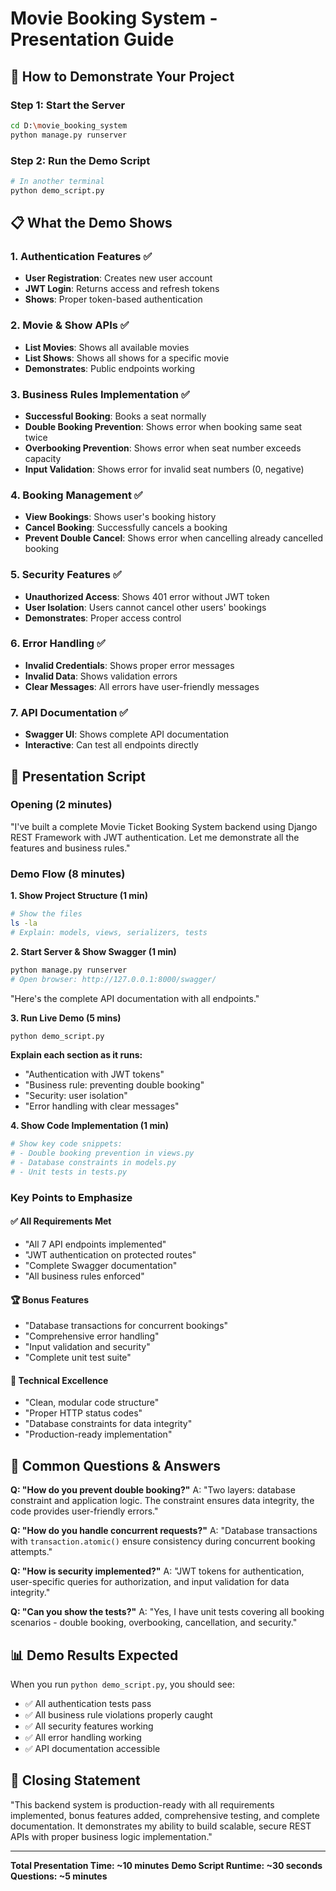 # Movie Booking System - Presentation Guide

## 🎯 How to Demonstrate Your Project

### Step 1: Start the Server
```bash
cd D:\movie_booking_system
python manage.py runserver
```

### Step 2: Run the Demo Script
```bash
# In another terminal
python demo_script.py
```

## 📋 What the Demo Shows

### 1. Authentication Features ✅
- **User Registration**: Creates new user account
- **JWT Login**: Returns access and refresh tokens
- **Shows**: Proper token-based authentication

### 2. Movie & Show APIs ✅
- **List Movies**: Shows all available movies
- **List Shows**: Shows all shows for a specific movie
- **Demonstrates**: Public endpoints working

### 3. Business Rules Implementation ✅
- **Successful Booking**: Books a seat normally
- **Double Booking Prevention**: Shows error when booking same seat twice
- **Overbooking Prevention**: Shows error when seat number exceeds capacity
- **Input Validation**: Shows error for invalid seat numbers (0, negative)

### 4. Booking Management ✅
- **View Bookings**: Shows user's booking history
- **Cancel Booking**: Successfully cancels a booking
- **Prevent Double Cancel**: Shows error when cancelling already cancelled booking

### 5. Security Features ✅
- **Unauthorized Access**: Shows 401 error without JWT token
- **User Isolation**: Users cannot cancel other users' bookings
- **Demonstrates**: Proper access control

### 6. Error Handling ✅
- **Invalid Credentials**: Shows proper error messages
- **Invalid Data**: Shows validation errors
- **Clear Messages**: All errors have user-friendly messages

### 7. API Documentation ✅
- **Swagger UI**: Shows complete API documentation
- **Interactive**: Can test all endpoints directly

## 🎤 Presentation Script

### Opening (2 minutes)
"I've built a complete Movie Ticket Booking System backend using Django REST Framework with JWT authentication. Let me demonstrate all the features and business rules."

### Demo Flow (8 minutes)

**1. Show Project Structure (1 min)**
```bash
# Show the files
ls -la
# Explain: models, views, serializers, tests
```

**2. Start Server & Show Swagger (1 min)**
```bash
python manage.py runserver
# Open browser: http://127.0.0.1:8000/swagger/
```
"Here's the complete API documentation with all endpoints."

**3. Run Live Demo (5 mins)**
```bash
python demo_script.py
```
**Explain each section as it runs:**
- "Authentication with JWT tokens"
- "Business rule: preventing double booking"
- "Security: user isolation"
- "Error handling with clear messages"

**4. Show Code Implementation (1 min)**
```python
# Show key code snippets:
# - Double booking prevention in views.py
# - Database constraints in models.py
# - Unit tests in tests.py
```

### Key Points to Emphasize

#### ✅ All Requirements Met
- "All 7 API endpoints implemented"
- "JWT authentication on protected routes"
- "Complete Swagger documentation"
- "All business rules enforced"

#### 🏆 Bonus Features
- "Database transactions for concurrent bookings"
- "Comprehensive error handling"
- "Input validation and security"
- "Complete unit test suite"

#### 🔧 Technical Excellence
- "Clean, modular code structure"
- "Proper HTTP status codes"
- "Database constraints for data integrity"
- "Production-ready implementation"

## 🚨 Common Questions & Answers

**Q: "How do you prevent double booking?"**
A: "Two layers: database constraint and application logic. The constraint ensures data integrity, the code provides user-friendly errors."

**Q: "How do you handle concurrent requests?"**
A: "Database transactions with `transaction.atomic()` ensure consistency during concurrent booking attempts."

**Q: "How is security implemented?"**
A: "JWT tokens for authentication, user-specific queries for authorization, and input validation for data integrity."

**Q: "Can you show the tests?"**
A: "Yes, I have unit tests covering all booking scenarios - double booking, overbooking, cancellation, and security."

## 📊 Demo Results Expected

When you run `python demo_script.py`, you should see:
- ✅ All authentication tests pass
- ✅ All business rule violations properly caught
- ✅ All security features working
- ✅ All error handling working
- ✅ API documentation accessible

## 🎯 Closing Statement

"This backend system is production-ready with all requirements implemented, bonus features added, comprehensive testing, and complete documentation. It demonstrates my ability to build scalable, secure REST APIs with proper business logic implementation."

---

**Total Presentation Time: ~10 minutes**
**Demo Script Runtime: ~30 seconds**
**Questions: ~5 minutes**